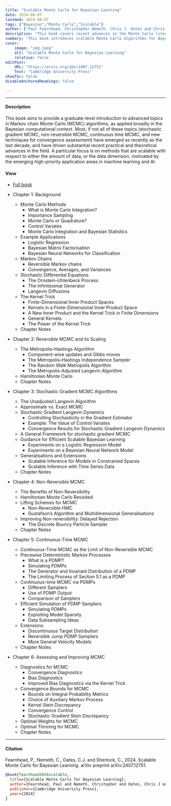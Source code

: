 ```yaml
---
title: "Scalable Monte Carlo for Bayesian Learning" 
date: 2024-08-07
lastmod: 2024-08-07
tags: ["Bayesian","Monte Carlo","Scalable"]
author: ["Paul Fearnhead, Christopher Nemeth, Chris J. Oates and Chris Sherlock"]
description: "This book covers recent advances in the Monte Carlo literature for performing Bayesian inference in high-dimensional and large-data settings."
summary: "This book introduces scalable Monte Carlo algorithms for Bayesian inference."
cover:
    image: "img.jpeg"
    alt: "Scalable Monte Carlo for Bayesian Learning"
    relative: false
editPost:
    URL: "https://arxiv.org/abs/2407.12751"
    Text: "Cambridge University Press"
showToc: false
disableAnchoredHeadings: false

---
```


---

#### Description

This book aims to provide a graduate-level introduction to advanced topics in Markov chain Monte Carlo (MCMC) algorithms, as applied broadly in the Bayesian computational context. Most, if not all of these topics (stochastic gradient MCMC, non-reversible MCMC, continuous time MCMC, and new techniques for convergence assessment) have emerged as recently as the last decade, and have driven substantial recent practical and theoretical advances in the field. A particular focus is on methods that are scalable with respect to either the amount of data, or the data dimension, motivated by the emerging high-priority application areas in machine learning and AI.



#### View

+ [Full book](scalable_mcmc_book.pdf)
+ Chapter 1: Background
    - Monte Carlo Methods 
        - What is Monte Carlo Integration? 
        - Importance Sampling 
        - Monte Carlo or Quadrature? 
        - Control Variates 
        - Monte Carlo Integration and Bayesian Statistics 
    - Example Applications 
        - Logistic Regression 
        - Bayesian Matrix Factorisation 
        - Bayesian Neural Networks for Classification 
    - Markov Chains 
        - Reversible Markov chains 
        - Convergence, Averages, and Variances 
    - Stochastic Differential Equations 
        - The Ornstein–Uhlenbeck Process 
        - The Infinitesimal Generator 
        - Langevin Diffusions 
    - The Kernel Trick 
        - Finite-Dimensional Inner Product Spaces 
        - Kernels in a Finite-Dimensional Inner Product Space 
        - A New Inner Product and the Kernel Trick in Finite Dimensions 
        - General Kernels 
        - The Power of the Kernel Trick 
    - Chapter Notes 

+ Chapter 2: Reversible MCMC and its Scaling
    - The Metropolis–Hastings Algorithm 
        - Component-wise updates and Gibbs moves 
        - The Metropolis–Hastings Independence Sampler 
        - The Random Walk Metropolis Algorithm 
        - The Metropolis-Adjusted Langevin Algorithm 
    - Hamiltonian Monte Carlo 
    - Chapter Notes 

+ Chapter 3: Stochastic Gradient MCMC Algorithms
    - The Unadjusted Langevin Algorithm 
    - Approximate vs. Exact MCMC 
    - Stochastic Gradient Langevin Dynamics 
        - Controlling Stochasticity in the Gradient Estimator 
        - Example: The Value of Control Variates 
        - Convergence Results for Stochastic Gradient Langevin Dynamics 
    - A General Framework for stochastic gradient MCMC 
    - Guidance for Efficient Scalable Bayesian Learning 
        - Experiments on a Logistic Regression Model 
        - Experiments on a Bayesian Neural Network Model 
    - Generalisations and Extensions 
        - Scalable Inference for Models in Constrained Spaces 
        - Scalable Inference with Time Series Data 
    - Chapter Notes

+ Chapter 4: Non-Reversible MCMC
    - The Benefits of Non-Reversibility 
    - Hamiltonian Monte Carlo Revisited 
    - Lifting Schemes for MCMC 
        - Non-Reversible HMC 
        - Gustafson’s Algorithm and Multidimensional Generalisations 
    - Improving Non-reversibility: Delayed Rejection 
        - The Discrete Bouncy Particle Sampler 
    - Chapter Notes


+ Chapter 5: Continuous-Time MCMC
    - Continuous-Time MCMC as the Limit of Non-Reversible MCMC 
    - Piecewise Deterministic Markov Processes 
        - What is a PDMP? 
        - Simulating PDMPs 
        - The Generator and Invariant Distribution of a PDMP 
        - The Limiting Process of Section 5.1 as a PDMP 
    - Continuous-time MCMC via PDMPs 
        - Different Samplers 
        - Use of PDMP Output 
        - Comparison of Samplers 
    - Efficient Simulation of PDMP Samplers 
        - Simulating PDMPs 
        - Exploiting Model Sparsity
        - Data Subsampling Ideas 
    - Extensions 
        - Discontinuous Target Distribution 
        - Reversible Jump PDMP Samplers 
        - More General Velocity Models 
    - Chapter Notes


+ Chapter 6: Assessing and Improving MCMC
    - Diagnostics for MCMC 
        - Convergence Diagnostics 
        - Bias Diagnostics 
        - Improved Bias Diagnostics via the Kernel Trick 
    - Convergence Bounds for MCMC 
        - Bounds on Integral Probability Metrics 
        - Choice of Auxiliary Markov Process 
        - Kernel Stein Discrepancy 
        - Convergence Control 
        - Stochastic Gradient Stein Discrepancy 
    - Optimal Weights for MCMC 
    - Optimal Thinning for MCMC 
    - Chapter Notes 
---

#### Citation

Fearnhead, P., Nemeth, C., Oates, C.J. and Sherlock, C., 2024. Scalable Monte Carlo for Bayesian Learning. arXiv preprint arXiv:2407.12751.

```BibTeX
@book{fearnhead2024scalable,
  title={Scalable Monte Carlo for Bayesian Learning},
  author={Fearnhead, Paul and Nemeth, Christopher and Oates, Chris J and Sherlock, Chris},
  publisher={Cambridge University Press},
  year={2024}
}
```